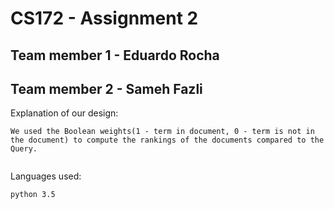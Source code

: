 # CS172 - Assignment 2 

## Team member 1 - Eduardo Rocha
## Team member 2 - Sameh Fazli

Explanation of our design:

```
We used the Boolean weights(1 - term in document, 0 - term is not in the document) to compute the rankings of the documents compared to the Query. 


```

Languages used:
```
python 3.5
```